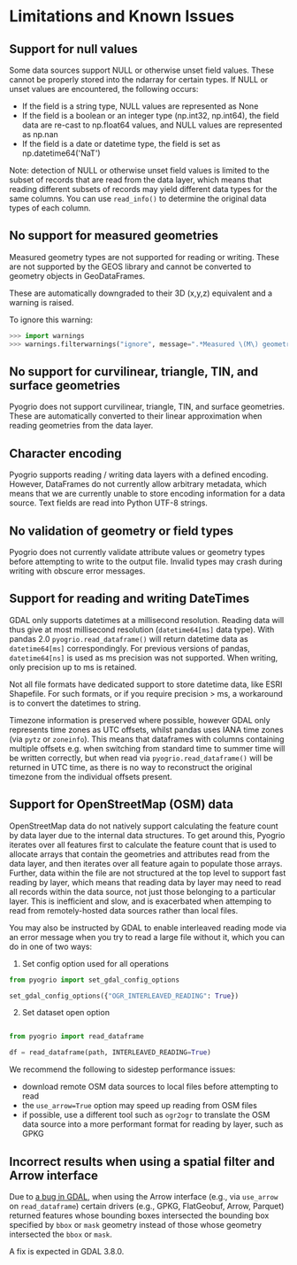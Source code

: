 # Limitations and Known Issues

## Support for null values

Some data sources support NULL or otherwise unset field values. These cannot be
properly stored into the ndarray for certain types. If NULL or unset values are
encountered, the following occurs:

-   If the field is a string type, NULL values are represented as None
-   If the field is a boolean or an integer type (np.int32, np.int64), the field
    data are re-cast to np.float64 values, and NULL values are represented as
    np.nan
-   If the field is a date or datetime type, the field is set as np.datetime64('NaT')

Note: detection of NULL or otherwise unset field values is limited to the subset
of records that are read from the data layer, which means that reading different
subsets of records may yield different data types for the same columns. You
can use `read_info()` to determine the original data types of each column.

## No support for measured geometries

Measured geometry types are not supported for reading or writing. These are not
supported by the GEOS library and cannot be converted to geometry objects in
GeoDataFrames.

These are automatically downgraded to their 3D (x,y,z) equivalent and
a warning is raised.

To ignore this warning:

```python
>>> import warnings
>>> warnings.filterwarnings("ignore", message=".*Measured \(M\) geometry types are not supported.*")
```

## No support for curvilinear, triangle, TIN, and surface geometries

Pyogrio does not support curvilinear, triangle, TIN, and surface geometries.
These are automatically converted to their linear approximation when reading
geometries from the data layer.

## Character encoding

Pyogrio supports reading / writing data layers with a defined encoding. However,
DataFrames do not currently allow arbitrary metadata, which means that we are
currently unable to store encoding information for a data source. Text fields
are read into Python UTF-8 strings.

## No validation of geometry or field types

Pyogrio does not currently validate attribute values or geometry types before
attempting to write to the output file. Invalid types may crash during writing
with obscure error messages.

## Support for reading and writing DateTimes

GDAL only supports datetimes at a millisecond resolution. Reading data will thus
give at most millisecond resolution (`datetime64[ms]` data type). With pandas 2.0
`pyogrio.read_dataframe()` will return datetime data as `datetime64[ms]` 
correspondingly. For previous versions of pandas, `datetime64[ns]` is used as 
ms precision was not supported. When writing, only precision up to 
ms is retained.

Not all file formats have dedicated support to store datetime data, like ESRI
Shapefile. For such formats, or if you require precision > ms, a workaround is to
convert the datetimes to string.

Timezone information is preserved where possible, however GDAL only represents
time zones as UTC offsets, whilst pandas uses IANA time zones (via `pytz` or 
`zoneinfo`). This means that dataframes with columns containing multiple offsets 
e.g. when switching from standard time to summer time will be written correctly,
but when read via `pyogrio.read_dataframe()` will be returned in UTC time, as
there is no way to reconstruct the original timezone from the individual offsets
present.

## Support for OpenStreetMap (OSM) data

OpenStreetMap data do not natively support calculating the feature count by data
layer due to the internal data structures. To get around this, Pyogrio iterates
over all features first to calculate the feature count that is used to allocate
arrays that contain the geometries and attributes read from the data layer, and
then iterates over all feature again to populate those arrays. Further, data
within the file are not structured at the top level to support fast reading by
layer, which means that reading data by layer may need to read all records
within the data source, not just those belonging to a particular layer. This is
inefficient and slow, and is exacerbated when attemping to read from
remotely-hosted data sources rather than local files.

You may also be instructed by GDAL to enable interleaved reading mode via an
error message when you try to read a large file without it, which you can do in
one of two ways:

1. Set config option used for all operations

```python
from pyogrio import set_gdal_config_options

set_gdal_config_options({"OGR_INTERLEAVED_READING": True})
```

2. Set dataset open option

```python

from pyogrio import read_dataframe

df = read_dataframe(path, INTERLEAVED_READING=True)
```

We recommend the following to sidestep performance issues:

-   download remote OSM data sources to local files before attempting
    to read
-   the `use_arrow=True` option may speed up reading from OSM files
-   if possible, use a different tool such as `ogr2ogr` to translate the OSM
    data source into a more performant format for reading by layer, such as GPKG

## Incorrect results when using a spatial filter and Arrow interface

Due to [a bug in GDAL](https://github.com/OSGeo/gdal/issues/8347), when using
the Arrow interface (e.g., via `use_arrow` on `read_dataframe`) certain drivers
(e.g., GPKG, FlatGeobuf, Arrow, Parquet) returned features whose bounding boxes
intersected the bounding box specified by `bbox` or `mask` geometry instead of
those whose geometry intersected the `bbox` or `mask`.

A fix is expected in GDAL 3.8.0.
